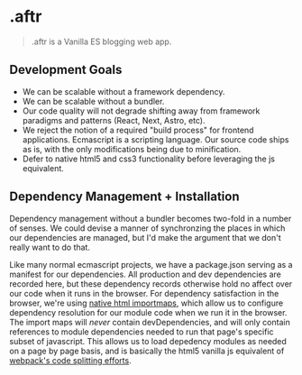 # .aftr

> .aftr is a Vanilla ES blogging web app.

## Development Goals

- We can be scalable without a framework dependency.
- We can be scalable without a bundler.
- Our code quality will not degrade shifting away from framework paradigms and patterns (React, Next, Astro, etc).
- We reject the notion of a required "build process" for frontend applications. Ecmascript is a scripting language. Our source code ships as is, with the only modifications being due to minification.
- Defer to native html5 and css3 functionality before leveraging the js equivalent.

## Dependency Management + Installation

Dependency management without a bundler becomes two-fold in a number of senses. We could devise a manner of synchronzing the places in which our dependencies are managed, but I'd make the argument that we don't really want to do that.  

Like many normal ecmascript projects, we have a package.json serving as a manifest for our dependencies. All production and dev dependencies are recorded here, but these dependency records otherwise hold no affect over our code when it runs in the browser. For dependency satisfaction in the browser, we're using [native html importmaps](https://developer.mozilla.org/en-US/docs/Web/HTML/Element/script/type/importmap), which allow us to configure dependency resolution for our module code when we run it in the browser. The import maps will *never* contain devDependencies, and will only contain references to module dependencies needed to run that page's specific subset of javascript. This allows us to load depedency modules as needed on a page by page basis, and is basically the html5 vanilla js equivalent of [webpack's code splitting efforts](https://webpack.js.org/guides/code-splitting/#splitchunksplugin).  
